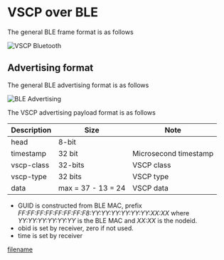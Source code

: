 # VSCP over BLE

The general BLE frame format is as follows

![VSCP Bluetooth](https://developerhelp.microchip.com/xwiki/bin/download/applications/ble/introduction/bluetooth-architecture/bluetooth-controller-layer/bluetooth-link-layer/Packet-Types/WebHome/packet-format-top-level.png?width=600&height=210&rev=1.1)

## Advertising format

The general BLE advertising format is as follows

![BLE Advertising](https://developerhelp.microchip.com/xwiki/bin/download/applications/ble/introduction/bluetooth-architecture/bluetooth-controller-layer/bluetooth-link-layer/Packet-Types/WebHome/adv-channel-pdu.png?width=450&height=183&rev=1.1)


The VSCP advertising payload format is as follows


| Description | Size | Note |    
| --- | --- | --- |
| head | 8-bit | |
| timestamp | 32 bit | Microsecond timestamp
| vscp-class | 32-bits | VSCP class |
| vscp-type | 32 bits | VSCP type |
| data | max =  37 - 13 = 24 | VSCP data |
   
  * GUID is constructed from BLE MAC, prefix _FF:FF:FF:FF:FF:FF:FF:F8:YY:YY:YY:YY:YY:YY:XX:XX_ where _YY:YY:YY:YY:YY:YY_ is the BLE MAC and _XX:XX_ is the nodeid. 
  * obid is set by receiver, zero if not used.
  * time is set by receiver


[filename](./bottom_copyright.md ':include')